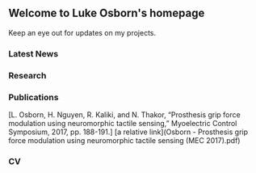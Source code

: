 ## Welcome to Luke Osborn's homepage

Keep an eye out for updates on my projects.

### Latest News

### Research

### Publications
[L. Osborn, H. Nguyen, R. Kaliki, and N. Thakor, “Prosthesis grip force modulation using neuromorphic tactile sensing,” Myoelectric Control Symposium, 2017, pp. 188-191.] [a relative link](Osborn - Prosthesis grip force modulation using neuromorphic tactile sensing (MEC 2017).pdf)

### CV


